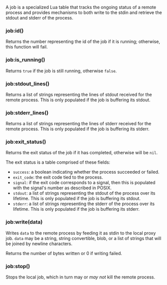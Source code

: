 A job is a specialized Lua table that tracks the ongoing status of a remote
process and provides mechanisms to both write to the stdin and retrieve the
stdout and stderr of the process.

### job:id()

Returns the number representing the id of the job if it is running; otherwise,
this function will fail.

### job:is_running()

Returns `true` if the job is still running, otherwise `false`.

### job:stdout_lines()

Returns a list of strings representing the lines of stdout received for the
remote process. This is only populated if the job is buffering its stdout.

### job:stderr_lines()

Returns a list of strings representing the lines of stderr received for the
remote process. This is only populated if the job is buffering its stderr.

### job:exit_status()

Returns the exit status of the job if it has completed, otherwise will be
`nil`.

The exit status is a table comprised of these fields:

* `success`: a boolean indicating whether the process succeeded or failed.
* `exit_code`: the exit code tied to the process.
* `signal`: if the exit code corresponds to a signal, then this is populated
  with the signal's number as described in POSIX.
* `stdout`: a list of strings representing the stdout of the process over its
  lifetime. This is only populated if the job is buffering its stdout.
* `stderr`: a list of strings representing the stderr of the process over its
  lifetime. This is only populated if the job is buffering its stderr.

### job:write(data)

Writes `data` to the remote process by feeding it as stdin to the local proxy
job. `data` may be a string, string convertible, blob, or a list of strings
that will be joined by newline characters.

Returns the number of bytes written or 0 if writing failed.

### job:stop()

Stops the local job, which in turn may or *may not* kill the remote process.
